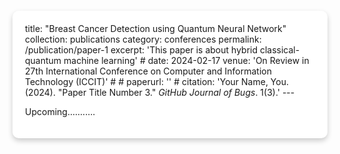 <!-- ---
title: "Breast Cancer Detection using Quantum Neural Network"
collection: publications
category: conferences
permalink: /publication/paper-1
excerpt: 'This paper is about hybrid classical-quantum machine learning'
# date: 2024-02-17
venue: 'On Review in 27th International Conference on Computer and Information Technology (ICCIT)'
# # paperurl: ''
# citation: 'Your Name, You. (2024). &quot;Paper Title Number 3.&quot; <i>GitHub Journal of Bugs</i>. 1(3).'
--- -->

<!-- Upcoming........... -->

<div style="box-shadow: 0 4px 8px rgba(0, 0, 0, 0.2); padding: 20px; border-radius: 10px; background-color: #ffffff; margin: 20px 0;">
title: "Breast Cancer Detection using Quantum Neural Network"
collection: publications
category: conferences
permalink: /publication/paper-1
excerpt: 'This paper is about hybrid classical-quantum machine learning'
# date: 2024-02-17
venue: 'On Review in 27th International Conference on Computer and Information Technology (ICCIT)'
# # paperurl: ''
# citation: 'Your Name, You. (2024). &quot;Paper Title Number 3.&quot; <i>GitHub Journal of Bugs</i>. 1(3).'
---

Upcoming...........

</div>
